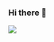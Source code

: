 ### Hi there 👋

<img src="https://github-readme-stats.vercel.app/api?username=imAETher&&show_icons=true&title_color=df36d8&icon_color=bb2acf&text_color=05f0f7&bg_color=151515">
